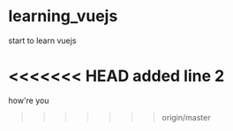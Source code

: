 # learning_vuejs
start to learn vuejs

<<<<<<< HEAD
added line 2
=======
how're you
>>>>>>> origin/master
